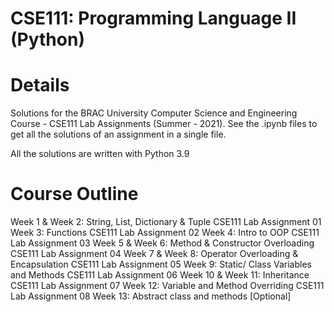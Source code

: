 # CSE111: Programming Language II (Python)

# Details
Solutions for the BRAC University Computer Science and Engineering Course - CSE111 Lab Assignments (Summer - 2021). See the .ipynb files to get all the solutions of an assignment in a single file.

All the solutions are written with Python 3.9

# Course Outline
Week 1 & Week 2: String, List, Dictionary & Tuple
CSE111 Lab Assignment 01
Week 3: Functions
CSE111 Lab Assignment 02
Week 4: Intro to OOP
CSE111 Lab Assignment 03
Week 5 & Week 6: Method & Constructor Overloading
CSE111 Lab Assignment 04
Week 7 & Week 8: Operator Overloading & Encapsulation
CSE111 Lab Assignment 05
Week 9: Static/ Class Variables and Methods
CSE111 Lab Assignment 06
Week 10 & Week 11: Inheritance
CSE111 Lab Assignment 07
Week 12: Variable and Method Overriding
CSE111 Lab Assignment 08
Week 13: Abstract class and methods [Optional]
